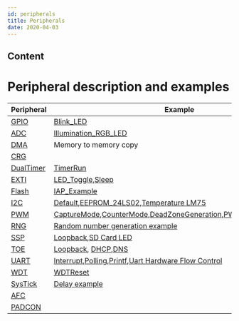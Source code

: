 ```yaml
---
id: peripherals
title: Peripherals
date: 2020-04-03
---
```



## Content

# Peripheral description and examples
|Peripheral                                                                           | Example                                                                          |
|-------------------------------------------------------------------------------------|----------------------------------------------------------------------------------|
|[GPIO](gpio.md)          |[Blink_LED](blink_led.md)|
|[ADC](adc.md)            |[Illumination_RGB_LED](illumination_sensor.md)                                                          | 
|[DMA](dma.md)            |Memory to memory copy|
|[CRG](crg.md)            |     |
|[DualTimer](dualtimer.md)|[TimerRun](timerrun.md)|
|[EXTI](exti.md)          |[LED_Toggle](led_toggle.md),[Sleep](sleep.md)|
|[Flash](flash.md)        |[IAP_Example](IAP_Example.md)|
|[I2C](i2c.md)            |[Default](init.md),[EEPROM_24LS02](eeprom.md),[Temperature LM75](lm75_temperature.md)|
|[PWM](pwm.md)            |[CaptureMode](capturemode.md),[CounterMode](countermode.md),[DeadZoneGeneration](deadzonegeneration.md),[PWMOutput](pwmoutput.md),[TimerMode](timermode.md)|
|[RNG](rng.md)            |[Random number generation example](rng_ex.md)|
|[SSP](ssp.md)            |[Loopback](Loopback.md),[SD Card LED](SD_Card_LED.md)|
|[TOE](toe.md)            |[Loopback](loopback.md), [DHCP](dhcpclient.md),[DNS](dnsclient.md)|
|[UART](uart.md)          |[Interrupt](inter.md),[Polling](printf.md),[Printf](polling.md),[Uart Hardware Flow Control](flowcontrol.md)|
|[WDT](wdt.md)            |[WDTReset]()|
|[SysTick](systick.md)    | [Delay example]()|
|[AFC](afc.md)            |     |
|[PADCON](padcon.md)      |     |
